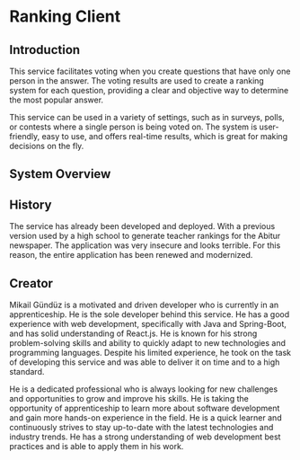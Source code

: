 # Ranking Client 

## Introduction
This service facilitates voting when you create questions that have only one person in the answer. The voting results are used to create a ranking system for each question, providing a clear and objective way to determine the most popular answer.

This service can be used in a variety of settings, such as in surveys, polls, or contests where a single person is being voted on. The system is user-friendly, easy to use, and offers real-time results, which is great for making decisions on the fly.

## System Overview

## History
The service has already been developed and deployed. With a previous version used by a high school to generate teacher rankings for the Abitur newspaper. The application was very insecure and looks terrible. For this reason, the entire application has been renewed and modernized.

## Creator 
Mikail Gündüz is a motivated and driven developer who is currently in an apprenticeship. He is the sole developer behind this service. He has a good experience with web development, specifically with Java and Spring-Boot, and has solid understanding of React.js. He is known for his strong problem-solving skills and ability to quickly adapt to new technologies and programming languages. Despite his limited experience, he took on the task of developing this service and was able to deliver it on time and to a high standard.

He is a dedicated professional who is always looking for new challenges and opportunities to grow and improve his skills. He is taking the opportunity of apprenticeship to learn more about software development and gain more hands-on experience in the field. He is a quick learner and continuously strives to stay up-to-date with the latest technologies and industry trends. He has a strong understanding of web development best practices and is able to apply them in his work.
